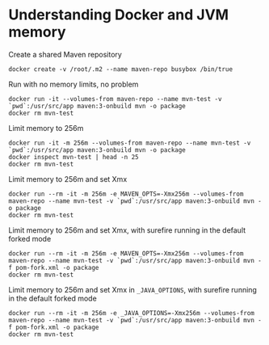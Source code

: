 # Understanding Docker and JVM memory

Create a shared Maven repository

    docker create -v /root/.m2 --name maven-repo busybox /bin/true

Run with no memory limits, no problem

    docker run -it --volumes-from maven-repo --name mvn-test -v `pwd`:/usr/src/app maven:3-onbuild mvn -o package
    docker rm mvn-test

Limit memory to 256m

    docker run -it -m 256m --volumes-from maven-repo --name mvn-test -v `pwd`:/usr/src/app maven:3-onbuild mvn -o package
    docker inspect mvn-test | head -n 25
    docker rm mvn-test

Limit memory to 256m and set Xmx

    docker run --rm -it -m 256m -e MAVEN_OPTS=-Xmx256m --volumes-from maven-repo --name mvn-test -v `pwd`:/usr/src/app maven:3-onbuild mvn -o package
    docker rm mvn-test

Limit memory to 256m and set Xmx, with surefire running in the default forked mode

    docker run --rm -it -m 256m -e MAVEN_OPTS=-Xmx256m --volumes-from maven-repo --name mvn-test -v `pwd`:/usr/src/app maven:3-onbuild mvn -f pom-fork.xml -o package
    docker rm mvn-test

Limit memory to 256m and set Xmx in `_JAVA_OPTIONS`, with surefire running in the default forked mode

    docker run --rm -it -m 256m -e _JAVA_OPTIONS=-Xmx256m --volumes-from maven-repo --name mvn-test -v `pwd`:/usr/src/app maven:3-onbuild mvn -f pom-fork.xml -o package
    docker rm mvn-test
